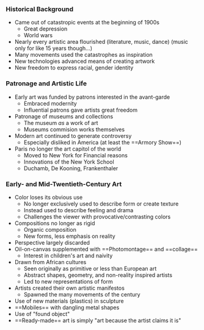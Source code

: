 ### Historical Background
- Came out of catastropic events at the beginning of 1900s
	- Great depression
	- World wars
- Nearly every artistic area flourished (literature, music, dance) (music only for like 15 years though...)
- Many movements used the catastrophes as inspiration
- New technologies advanced means of creating artwork
- New freedom to express racial, gender identity

### Patronage and Artistic Life
- Early art was funded by patrons interested in the avant-garde
	- Embraced modernity
	- Influential patrons gave artists great freedom
- Patronage of museums and collections
	- The museum *as* a work of art
	- Museums commision works themselves
- Modern art continued to generate controversy
	- Especially disliked in America (at least the ==Armory Show==)
- Paris no longer the art capitol of the world
	- Moved to New York for Financial reasons
	 - Innovations of the New York School
	 - Duchamb, De Kooning, Frankenthaler

### Early- and Mid-Twentieth-Century Art
- Color loses its obvious use
	- No longer exclusively used to describe form or create texture
	- Instead used to describe feeling and drama
	- Challenges the viewer with provocative/contrasting colors
- Compositions no longer as rigid
	- Organic composition
	- New forms, less emphasis on reality
- Perspective largely discarded
- Oil-on-canvas supplemented with ==Photomontage== and ==collage==
	- Interest in children's art and naivity
- Drawn from African cultures
	- Seen originally as primitive or less than European art
	- Abstract shapes, geometry, and non-reality inspired artists
	- Led to new representations of form
- Artists created their own artistic manifestos
	- Spawned the many movements of the century
- Use of new materials (plastics) in sculpture
- ==Mobiles== with dangling metal shapes
- Use of "found object"
- ==Ready-made== art is simply "art because the artist claims it is"